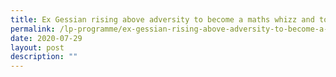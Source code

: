 ```yaml
---
title: Ex Gessian rising above adversity to become a maths whizz and top student
permalink: /lp-programme/ex-gessian-rising-above-adversity-to-become-a-maths-whizz-and-top-student/
date: 2020-07-29
layout: post
description: ""
---
```

